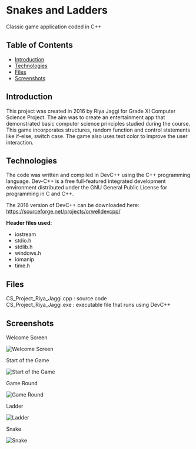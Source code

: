 # Snakes and Ladders

Classic game application coded in C++


## Table of Contents

* [Introduction](#introduction)
* [Technologies](#technologies)
* [Files](#files)
* [Screenshots](#screenshots)
    
<a name="introduction"></a>
## Introduction

This project was created in 2016 by Riya Jaggi for Grade XI Computer Science Project. The aim was to create an entertainment app that demonstrated basic computer science principles studied during the course. This game incorporates structures, random function and control statements like if-else, switch case. The game also uses text color to improve the user interaction. 

<a name="technologies"></a>
## Technologies

The code was written and compiled in DevC++ using the C++ programming language. Dev-C++ is a free full-featured integrated development environment distributed under the GNU General Public License for programming in C and C++. 

The 2016 version of DevC++ can be downloaded here: <https://sourceforge.net/projects/orwelldevcpp/>


**Header files used:**
- iostream
- stdio.h
- stdlib.h
- windows.h
- iomanip
- time.h

<a name= "files"></a>
## Files
CS_Project_Riya_Jaggi.cpp : source code  
CS_Project_Riya_Jaggi.exe : executable file that runs using DevC++

<a name="screenshots"></a>
## Screenshots

Welcome Screen

![Welcome Screen](https://drive.google.com/uc?export=view&id=1T8EGgcj3sm7LXESSkaPEMlQqcr2F5Ex2)

Start of the Game

![Start of the Game](https://drive.google.com/uc?export=view&id=1HNkrcOeiPShUauIUwrDP41pcHJSr89j1)

Game Round

![Game Round](https://drive.google.com/uc?export=view&id=1uzdN8W2QBTtPzn7a55GYv3YU4cfqgrqs)

Ladder

![Ladder](https://drive.google.com/uc?export=view&id=138uGjLtbNAJebm7TyacM44Iey0op99Fa)

Snake

![Snake](https://drive.google.com/uc?export=view&id=1uxAd1rRLJapgN74-xiJ7SQFC6ddb6qat)


